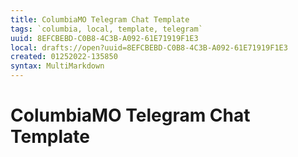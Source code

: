 ```yaml
---
title: ColumbiaMO Telegram Chat Template
tags: `columbia, local, template, telegram`
uuid: 8EFCBEBD-C0B8-4C3B-A092-61E71919F1E3
local: drafts://open?uuid=8EFCBEBD-C0B8-4C3B-A092-61E71919F1E3
created: 01252022-135850
syntax: MultiMarkdown
---
```

 # ColumbiaMO Telegram Chat Template